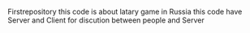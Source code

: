 Firstrepository
this code is about latary game in Russia
this code have Server and Client for discution between people and Server
